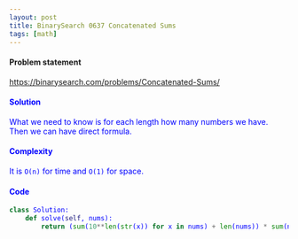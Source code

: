 ```yaml
---
layout: post
title: BinarySearch 0637 Concatenated Sums
tags: [math]
---
```


#### Problem statement

<a href="https://binarysearch.com/problems/Concatenated-Sums/"> <font color = blue>https://binarysearch.com/problems/Concatenated-Sums/

#### Solution
What we need to know is for each length how many numbers we have. Then we can have direct formula.

#### Complexity
It is `O(n)` for time and `O(1)` for space.

#### Code
```python
class Solution:
    def solve(self, nums):
        return (sum(10**len(str(x)) for x in nums) + len(nums)) * sum(nums)
```
